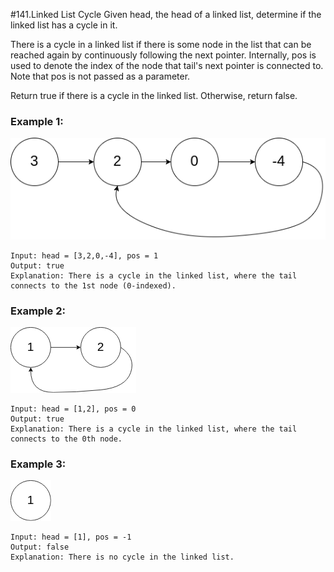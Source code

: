 #141.Linked List Cycle 
Given head, the head of a linked list, determine if the linked list has a cycle in it.

There is a cycle in a linked list if there is some node in the list that can be reached again by continuously following the next pointer. Internally, pos is used to denote the index of the node that tail's next pointer is connected to. Note that pos is not passed as a parameter.

Return true if there is a cycle in the linked list. Otherwise, return false.

### Example 1:
![circularlinkedlist](../circularlinkedlist.png)
``` 
Input: head = [3,2,0,-4], pos = 1
Output: true
Explanation: There is a cycle in the linked list, where the tail connects to the 1st node (0-indexed).
```
### Example 2:
![circularlinkedlist2](../circularlinkedlist_test2.png)
``` 
Input: head = [1,2], pos = 0
Output: true
Explanation: There is a cycle in the linked list, where the tail connects to the 0th node.
```
### Example 3:
![circularlinkedlist3](../circularlinkedlist_test3.png)
``` 
Input: head = [1], pos = -1
Output: false
Explanation: There is no cycle in the linked list.
```
